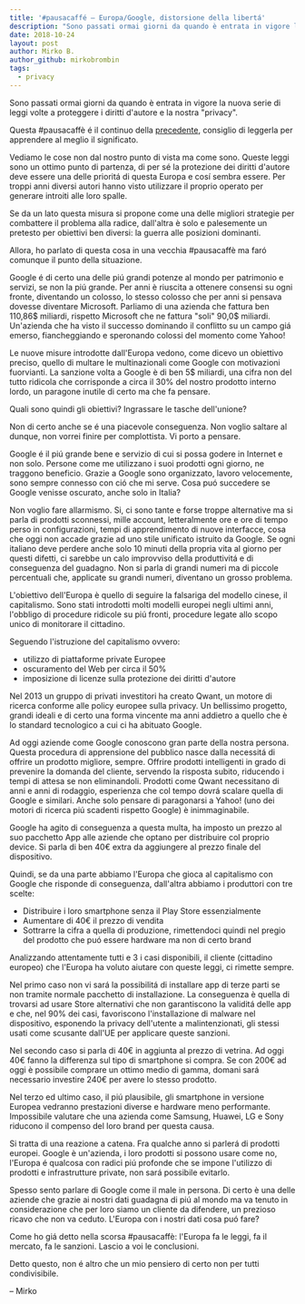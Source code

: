 ```yaml
---
title: '#pausacaffé – Europa/Google, distorsione della libertá'
description: "Sono passati ormai giorni da quando è entrata in vigore la nuova serie di leggi volte a proteggere i diritti d'autore e la nostra"
date: 2018-10-24
layout: post
author: Mirko B.
author_github: mirkobrombin
tags:
  - privacy 
---
```

Sono passati ormai giorni da quando è entrata in vigore la nuova serie di leggi volte a proteggere i diritti d'autore e la nostra "privacy".

Questa #pausacaffè é il continuo della [precedente](https://linuxhub.it/%E2%98%95-pausacaffe-europa-google-in-posizione-dominante-e-giornalismo/), consiglio di leggerla per apprendere al meglio il significato.

Vediamo le cose non dal nostro punto di vista ma come sono. Queste leggi sono un ottimo punto di partenza, di per sé la protezione dei diritti d'autore deve essere una delle prioritá di questa Europa e cosí sembra essere. Per troppi anni diversi autori hanno visto utilizzare il proprio operato per generare introiti alle loro spalle.

Se da un lato questa misura si propone come una delle migliori strategie per combattere il problema alla radice, dall'altra è solo e palesemente un pretesto per obiettivi ben diversi: la guerra alle posizioni dominanti.

Allora, ho parlato di questa cosa in una vecchia #pausacaffè ma faró comunque il punto della situazione.

Google é di certo una delle piú grandi potenze al mondo per patrimonio e servizi, se non la piú grande. Per anni è riuscita a ottenere consensi su ogni fronte, diventando un colosso, lo stesso colosso che per anni si pensava dovesse diventare Microsoft. Parliamo di una azienda che fattura ben 110,86$ miliardi, rispetto Microsoft che ne fattura "soli" 90,0$ miliardi. Un'azienda che ha visto il successo dominando il conflitto su un campo giá emerso, fiancheggiando e speronando colossi del momento come Yahoo!

Le nuove misure introdotte dall'Europa vedono, come dicevo un obiettivo preciso, quello di multare le multinazionali come Google con motivazioni fuorvianti. La sanzione volta a Google è di ben 5$ miliardi, una cifra non del tutto ridicola che corrisponde a circa il 30% del nostro prodotto interno lordo, un paragone inutile di certo ma che fa pensare.

Quali sono quindi gli obiettivi? Ingrassare le tasche dell'unione?

Non di certo anche se é una piacevole conseguenza. Non voglio saltare al dunque, non vorrei finire per complottista. Vi porto a pensare.

Google é il piú grande bene e servizio di cui si possa godere in Internet e non solo. Persone come me utilizzano i suoi prodotti ogni giorno, ne traggono beneficio. Grazie a Google sono organizzato, lavoro velocemente, sono sempre connesso con ció che mi serve. Cosa puó succedere se Google venisse oscurato, anche solo in Italia?

Non voglio fare allarmismo. Si, ci sono tante e forse troppe alternative ma si parla di prodotti sconnessi, mille account, letteralmente ore e ore di tempo perso in configurazioni, tempi di apprendimento di nuove interfacce, cosa che oggi non accade grazie ad uno stile unificato istruito da Google. Se ogni italiano deve perdere anche solo 10 minuti della propria vita al giorno per questi difetti, ci sarebbe un calo improvviso della produttivitá e di conseguenza del guadagno. Non si parla di grandi numeri ma di piccole percentuali che, applicate su grandi numeri, diventano un grosso problema.

L'obiettivo dell'Europa è quello di seguire la falsariga del modello cinese, il capitalismo. Sono stati introdotti molti modelli europei negli ultimi anni, l'obbligo di procedure ridicole su piú fronti, procedure legate allo scopo unico di monitorare il cittadino.

Seguendo l'istruzione del capitalismo ovvero:

*   utilizzo di piattaforme private Europee
*   oscuramento del Web per circa il 50%
*   imposizione di licenze sulla protezione dei diritti d'autore

Nel 2013 un gruppo di privati investitori ha creato Qwant, un motore di ricerca conforme alle policy europee sulla privacy. Un bellissimo progetto, grandi ideali e di certo una forma vincente ma anni addietro a quello che è lo standard tecnologico a cui ci ha abituato Google.

Ad oggi aziende come Google conoscono gran parte della nostra persona. Questa procedura di apprensione del pubblico nasce dalla necessitá di offrire un prodotto migliore, sempre. Offrire prodotti intelligenti in grado di prevenire la domanda del cliente, servendo la risposta subito, riducendo i tempi di attesa se non eliminandoli. Prodotti come Qwant necessitano di anni e anni di rodaggio, esperienza che col tempo dovrá scalare quella di Google e similari. Anche solo pensare di paragonarsi a Yahoo! (uno dei motori di ricerca piú scadenti rispetto Google) è inimmaginabile.

Google ha agito di conseguenza a questa multa, ha imposto un prezzo al suo pacchetto App alle aziende che optano per distribuire col proprio device. Si parla di ben 40€ extra da aggiungere al prezzo finale del dispositivo.

Quindi, se da una parte abbiamo l'Europa che gioca al capitalismo con Google che risponde di conseguenza, dall'altra abbiamo i produttori con tre scelte:

*   Distribuire i loro smartphone senza il Play Store essenzialmente
*   Aumentare di 40€ il prezzo di vendita
*   Sottrarre la cifra a quella di produzione, rimettendoci quindi nel pregio del prodotto che puó essere hardware ma non di certo brand

Analizzando attentamente tutti e 3 i casi disponibili, il cliente (cittadino europeo) che l'Europa ha voluto aiutare con queste leggi, ci rimette sempre.

Nel primo caso non vi sará la possibilitá di installare app di terze parti se non tramite normale pacchetto di installazione. La conseguenza è quella di trovarsi ad usare Store alternativi che non garantiscono la validitá delle app e che, nel 90% dei casi, favoriscono l'installazione di malware nel dispositivo, esponendo la privacy dell'utente a malintenzionati, gli stessi usati come scusante dall'UE per applicare queste sanzioni.

Nel secondo caso si parla di 40€ in aggiunta al prezzo di vetrina. Ad oggi 40€ fanno la differenza sul tipo di smartphone si compra. Se con 200€ ad oggi è possibile comprare un ottimo medio di gamma, domani sará necessario investire 240€ per avere lo stesso prodotto.

Nel terzo ed ultimo caso, il piú plausibile, gli smartphone in versione Europea vedranno prestazioni diverse e hardware meno performante. Impossibile valutare che una azienda come Samsung, Huawei, LG e Sony riducono il compenso del loro brand per questa causa.

Si tratta di una reazione a catena. Fra qualche anno si parlerá di prodotti europei. Google è un'azienda, i loro prodotti si possono usare come no, l'Europa é qualcosa con radici piú profonde che se impone l'utilizzo di prodotti e infrastrutture private, non sará possibile evitarlo.

Spesso sento parlare di Google come il male in persona. Di certo è una delle aziende che grazie ai nostri dati guadagna di piú al mondo ma va tenuto in considerazione che per loro siamo un cliente da difendere, un prezioso ricavo che non va ceduto. L'Europa con i nostri dati cosa puó fare?

Come ho giá detto nella scorsa #pausacaffè: l'Europa fa le leggi, fa il mercato, fa le sanzioni. Lascio a voi le conclusioni.

Detto questo, non é altro che un mio pensiero di certo non per tutti condivisibile.

– Mirko